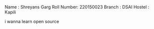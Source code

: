 Name : Shreyans Garg
Roll Number: 220150023
Branch : DSAI
Hostel : Kapili

i wanna learn open source
